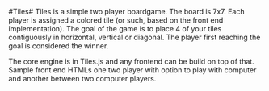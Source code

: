 #Tiles#
Tiles is a simple two player boardgame. The board is 7x7. Each player is assigned a colored tile (or such, based on the front end implementation). The goal of the game is to place 4 of your tiles contiguously in horizontal, vertical or diagonal. The player first reaching the goal is considered the winner.

The core engine is in Tiles.js and any frontend can be build on top of that. Sample front end HTMLs one two player with option to play with computer and another between two computer players.



